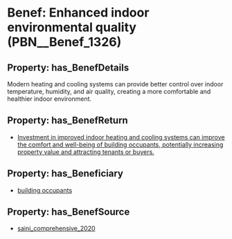 # Benef: __Enhanced indoor environmental quality__ (PBN__Benef_1326)

## Property: has_BenefDetails

Modern heating and cooling systems can provide better control over indoor temperature, humidity, and air quality, creating a more comfortable and healthier indoor environment.

## Property: has_BenefReturn

* [Investment in improved indoor heating and cooling systems can improve the comfort and well-being of building occupants, potentially increasing property value and attracting tenants or buyers.](../BenefReturn/PBN__BenefReturn_1499)

## Property: has_Beneficiary

* [building occupants](../Stakeholder/PBN__Stakeholder_97)

## Property: has_BenefSource

* [saini_comprehensive_2020](../Article/PBN__Article_281)

